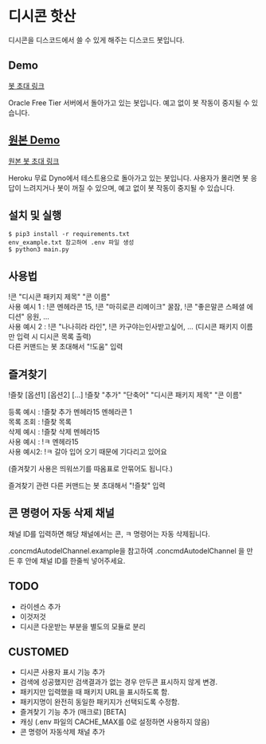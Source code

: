 # 디시콘 핫산
디시콘을 디스코드에서 쓸 수 있게 해주는 디스코드 봇입니다.

## Demo
[봇 초대 링크](https://discordapp.com/oauth2/authorize?&client_id=629279090716966932&scope=bot&permissions=109568)

Oracle Free Tier 서버에서 돌아가고 있는 봇입니다. 예고 없이 봇 작동이 중지될 수 있습니다. 

## [원본 Demo](https://github.com/Dogdriip/dccon_hassan)
[원본 봇 초대 링크](https://discordapp.com/oauth2/authorize?&client_id=464437182887886850&scope=bot&permissions=101376)

Heroku 무료 Dyno에서 테스트용으로 돌아가고 있는 봇입니다. 사용자가 몰리면 봇 응답이 느려지거나 봇이 꺼질 수 있으며, 예고 없이 봇 작동이 중지될 수 있습니다. 

## 설치 및 실행
```
$ pip3 install -r requirements.txt
env_example.txt 참고하여 .env 파일 생성
$ python3 main.py
```

## 사용법
!콘 "디시콘 패키지 제목" "콘 이름"  
사용 예시 1 : !콘 멘헤라콘 15, !콘 "마히로콘 리메이크" 꿀잠, !콘 "좋은말콘 스페셜 에디션" 응원, ...  
사용 예시 2 : !콘 "나나히라 라인", !콘 카구야는인사받고싶어, ... (디시콘 패키지 이름만 입력 시 디시콘 목록 출력)  
다른 커맨드는 봇 초대해서 "!도움" 입력

## 즐겨찾기

!즐찾 [옵션1] [옵션2] [...]
!즐찾 "추가" "단축어" "디시콘 패키지 제목" "콘 이름"

등록 예시 : !즐찾 추가 멘헤라15 멘헤라콘 1  
목록 조회 : !즐찾 목록  
삭제 예시 : !즐찾 삭제 멘헤라15  
사용 예시 : !ㅋ 멘헤라15  
사용 예시2: !ㅋ 갈아 입어 오기 때문에 기다리고 있어요

(즐겨찾기 사용은 띄워쓰기를 따옴표로 안묶어도 됩니다.)

즐겨찾기 관련 다른 커맨드는 봇 초대해서 "!즐찾" 입력

## 콘 명령어 자동 삭제 채널
채널 ID를 입력하면 해당 채널에서는 콘, ㅋ 명령어는 자동 삭제됩니다.

.concmdAutodelChannel.example을 참고하여
.concmdAutodelChannel
을 만든 후 안에 채널 ID를 한줄씩 넣어주세요.

## TODO
* 라이센스 추가
* 이것저것
* 디시콘 다운받는 부분을 별도의 모듈로 분리

## CUSTOMED
* 디시콘 사용자 표시 기능 추가
* 검색에 성공했지만 검색결과가 없는 경우 만두콘 표시하지 않게 변경.
* 패키지만 입력했을 때 패키지 URL을 표시하도록 함.
* 패키지명이 완전히 동일한 패키지가 선택되도록 수정함.
* 즐겨찾기 기능 추가 (매크로) [BETA]
* 캐싱 (.env 파일의 CACHE_MAX를 0로 설정하면 사용하지 않음)
* 콘 명령어 자동삭제 채널 추가
